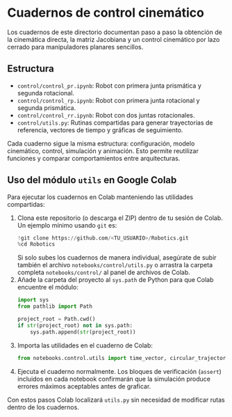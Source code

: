 # Cuadernos de control cinemático

Los cuadernos de este directorio documentan paso a paso la obtención de la cinemática directa, la matriz Jacobiana y un control cinemático por lazo cerrado para manipuladores planares sencillos.

## Estructura

- `control/control_pr.ipynb`: Robot con primera junta prismática y segunda rotacional.
- `control/control_rp.ipynb`: Robot con primera junta rotacional y segunda prismática.
- `control/control_rr.ipynb`: Robot con dos juntas rotacionales.
- `control/utils.py`: Rutinas compartidas para generar trayectorias de referencia, vectores de tiempo y gráficas de seguimiento.

Cada cuaderno sigue la misma estructura: configuración, modelo cinemático, control, simulación y animación. Esto permite reutilizar funciones y comparar comportamientos entre arquitecturas.

## Uso del módulo `utils` en Google Colab

Para ejecutar los cuadernos en Colab manteniendo las utilidades compartidas:

1. Clona este repositorio (o descarga el ZIP) dentro de tu sesión de Colab. Un ejemplo mínimo usando `git` es:
   ```python
   !git clone https://github.com/<TU_USUARIO>/Robotics.git
   %cd Robotics
   ```
   Si solo subes los cuadernos de manera individual, asegúrate de subir también el archivo `notebooks/control/utils.py` o arrastra la carpeta completa `notebooks/control/` al panel de archivos de Colab.
2. Añade la carpeta del proyecto al `sys.path` de Python para que Colab encuentre el módulo:
   ```python
   import sys
   from pathlib import Path

   project_root = Path.cwd()
   if str(project_root) not in sys.path:
       sys.path.append(str(project_root))
   ```
3. Importa las utilidades en el cuaderno de Colab:
   ```python
   from notebooks.control.utils import time_vector, circular_trajectory, plot_tracking
   ```
4. Ejecuta el cuaderno normalmente. Los bloques de verificación (`assert`) incluidos en cada notebook confirmarán que la simulación produce errores máximos aceptables antes de graficar.

Con estos pasos Colab localizará `utils.py` sin necesidad de modificar rutas dentro de los cuadernos.
